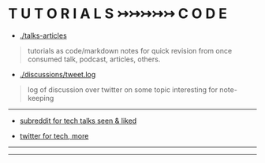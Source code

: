 T U T O R I A L S ↣↣↣↣↣ C O D E
===============================


* [./talks-articles](./talks-articles/README.md)
> tutorials as code/markdown notes for quick revision from once consumed talk, podcast, articles, others.

* [./discussions/tweet.log](./discussions/tweet.log)
> log of discussion over twitter on some topic interesting for note-keeping

---

* [subreddit for tech talks seen & liked](https://www.reddit.com/r/tektv/)

* [twitter for tech, more](https://twitter.com/abionic)

---
---
